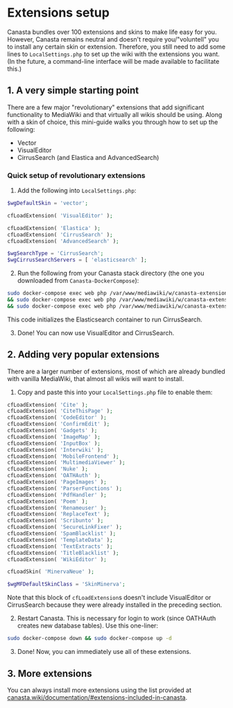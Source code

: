 # Extensions setup
Canasta bundles over 100 extensions and skins to make life easy for you. However, Canasta remains neutral and doesn't require you/"voluntell" you to install any certain skin or extension. Therefore, you still need to add some lines to `LocalSettings.php` to set up the wiki with the extensions you want. (In the future, a command-line interface will be made available to facilitate this.)

## 1. A very simple starting point
There are a few major "revolutionary" extensions that add significant functionality to MediaWiki and that virtually all wikis should be using. Along with a skin of choice, this mini-guide walks you through how to set up the following:

- Vector
- VisualEditor
- CirrusSearch (and Elastica and AdvancedSearch)

### Quick setup of revolutionary extensions

1. Add the following into `LocalSettings.php`:

```php
$wgDefaultSkin = 'vector';

cfLoadExtension( 'VisualEditor' );

cfLoadExtension( 'Elastica' );
cfLoadExtension( 'CirrusSearch' );
cfLoadExtension( 'AdvancedSearch' );

$wgSearchType = 'CirrusSearch';
$wgCirrusSearchServers = [ 'elasticsearch' ];
```

2. Run the following from your Canasta stack directory (the one you downloaded from `Canasta-DockerCompose`):

```bash
sudo docker-compose exec web php /var/www/mediawiki/w/canasta-extensions/CirrusSearch/maintenance/UpdateSearchIndexConfig.php \
&& sudo docker-compose exec web php /var/www/mediawiki/w/canasta-extensions/CirrusSearch/maintenance/ForceSearchIndex.php --skipLinks --indexOnSkip \
&& sudo docker-compose exec web php /var/www/mediawiki/w/canasta-extensions/CirrusSearch/maintenance/ForceSearchIndex.php --skipParse
```

This code initializes the Elasticsearch container to run CirrusSearch.

3. Done! You can now use VisualEditor and CirrusSearch.

## 2. Adding very popular extensions
There are a larger number of extensions, most of which are already bundled with vanilla MediaWiki, that almost all wikis will want to install.

1. Copy and paste this into your `LocalSettings.php` file to enable them:

```php
cfLoadExtension( 'Cite' );
cfLoadExtension( 'CiteThisPage' );
cfLoadExtension( 'CodeEditor' );
cfLoadExtension( 'ConfirmEdit' );
cfLoadExtension( 'Gadgets' );
cfLoadExtension( 'ImageMap' );
cfLoadExtension( 'InputBox' );
cfLoadExtension( 'Interwiki' );
cfLoadExtension( 'MobileFrontend' );
cfLoadExtension( 'MultimediaViewer' );
cfLoadExtension( 'Nuke' );
cfLoadExtension( 'OATHAuth' );
cfLoadExtension( 'PageImages' );
cfLoadExtension( 'ParserFunctions' );
cfLoadExtension( 'PdfHandler' );
cfLoadExtension( 'Poem' );
cfLoadExtension( 'Renameuser' );
cfLoadExtension( 'ReplaceText' );
cfLoadExtension( 'Scribunto' );
cfLoadExtension( 'SecureLinkFixer' );
cfLoadExtension( 'SpamBlacklist' );
cfLoadExtension( 'TemplateData' );
cfLoadExtension( 'TextExtracts' );
cfLoadExtension( 'TitleBlacklist' );
cfLoadExtension( 'WikiEditor' );

cfLoadSkin( 'MinervaNeue' );

$wgMFDefaultSkinClass = 'SkinMinerva';
```

Note that this block of `cfLoadExtension`s doesn't include VisualEditor or CirrusSearch because they were already installed in the preceding section.

2. Restart Canasta. This is necessary for login to work (since OATHAuth creates new database tables). Use this one-liner:

```bash
sudo docker-compose down && sudo docker-compose up -d
```

3. Done! Now, you can immediately use all of these extensions.

## 3. More extensions
You can always install more extensions using the list provided at [canasta.wiki/documentation/#extensions-included-in-canasta](https://canasta.wiki/documentation/#extensions-included-in-canasta).
